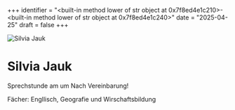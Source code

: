 
+++
identifier = "<built-in method lower of str object at 0x7f8ed4e1c210>-<built-in method lower of str object at 0x7f8ed4e1c240>"
date = "2025-04-25"
draft = false
+++

<div class="row">
<div class="column">
<img src="/images/personal/Jauk.jpg" alt="Silvia Jauk"> 
</div>
<div class="column">

# Silvia Jauk

Sprechstunde am  um Nach Vereinbarung!

Fächer: Engllisch,  Geografie und Wirschaftsbildung













</div>
</div> 

